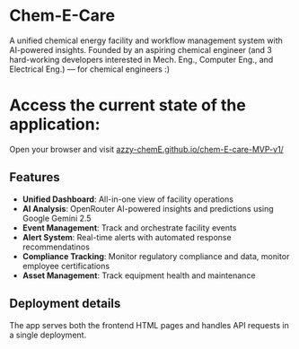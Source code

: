 # Chem-E-Care

A unified chemical energy facility and workflow management system with AI-powered insights. Founded by an aspiring chemical engineer (and 3 hard-working developers interested in Mech. Eng., Computer Eng., and Electrical Eng.) — for chemical engineers :)

# Access the current state of the application:
   Open your browser and visit [azzy-chemE.github.io/chem-E-care-MVP-v1/](https://azzy-cheme.github.io/chem-E-care-MVP-v1/)

## Features

- **Unified Dashboard**: All-in-one view of facility operations
- **AI Analysis**: OpenRouter AI-powered insights and predictions using Google Gemini 2.5
- **Event Management**: Track and orchestrate facility events
- **Alert System**: Real-time alerts with automated response recommendatinos
- **Compliance Tracking**: Monitor regulatory compliance and data, monitor employee certifications
- **Asset Management**: Track equipment health and maintenance

## Deployment details

The app serves both the frontend HTML pages and handles API requests in a single deployment.
